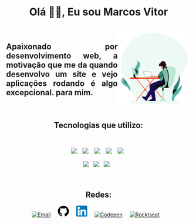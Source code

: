 <h1 align="center"> Olá 👋🏽, Eu sou Marcos Vitor </h1>
<br/>

<img align="right" alt="Person coding gif" src="https://github.com/chandan-reddy-k/chandan-reddy-k/blob/master/assets/coding.gif" width="200" />

<h2 align="justify">
    Apaixonado por desenvolvimento web, a motivação que me da quando desenvolvo um site e vejo aplicações rodando é algo excepcional.
    para mim.
</h2>

<br/>

<h2 align="center">
  Tecnologias que utilizo:
</h2>

<br/>

<p align="center">
<code><img height="75" src="https://upload.wikimedia.org/wikipedia/commons/thumb/d/d9/Node.js_logo.svg/1280px-Node.js_logo.svg.png"></code> &nbsp;&nbsp;
<code><img height="75" src="https://git-scm.com/images/logos/downloads/Git-Icon-1788C.png"></code> &nbsp;&nbsp;
<code><img height="75" src="https://img.icons8.com/color/452/npm.png"></code> &nbsp;&nbsp;
<code><img height="75" src="https://img.flaticon.com/icons/png/512/732/732190.png?size=1200x630f&pad=10,10,10,10&ext=png&bg=FFFFFFFF"></code> &nbsp;&nbsp;
<code><img height="75" src="https://img.flaticon.com/icons/png/512/174/174854.png?size=1200x630f&pad=10,10,10,10&ext=png&bg=FFFFFFFF"></code>&nbsp;&nbsp;
  <br/><br/>
<code><img height="75" src="https://img2.gratispng.com/20181125/gos/kisspng-react-javascript-redux-vue-js-angular-javascript-jquery-5bfa71f29a9d93.7758622015431398266333.jpg"></code>&nbsp;&nbsp;
<code><img height="75" src="https://img2.gratispng.com/20180704/zoa/kisspng-jquery-ui-javascript-web-browser-pasargad-5b3d093837a4d4.5712269815307267122279.jpg"></code>&nbsp;&nbsp;
<code><img height="75" src="https://3.bp.blogspot.com/-wezYT0EUtcM/W9NB1wTpOkI/AAAAAAAAFTM/jOIoB7pYi9sEOVUukyEs7-VFZpEgb8kEQCLcBGAs/s1600/bootstrap-stack.png"></code> &nbsp;&nbsp;
</p>
<br/>
<h2 align="center">
    Redes:
</h2>
<p align="center">
 <a href="vitorfalcao123@hotmail.com"><img src="https://upload.wikimedia.org/wikipedia/commons/thumb/d/df/Microsoft_Office_Outlook_%282018%E2%80%93present%29.svg/1101px-Microsoft_Office_Outlook_%282018%E2%80%93present%29.svg.png" width="30px" alt="Email"></a> &nbsp; &nbsp;
   <a href="https://github.com/falcaovitor"><img src="https://github.com/chandan-reddy-k/chandan-reddy-k/blob/master/assets/github.svg" width="30px" alt="Github"></a> &nbsp; &nbsp;
  <a href="https://www.linkedin.com/in/marcos-falc%C3%A3o-3a03b8197/"><img src="https://github.com/chandan-reddy-k/chandan-reddy-k/blob/master/assets/linkedin.svg" width="30px" alt="LinkedIn"></a> &nbsp; &nbsp;
  <a href="https://codepen.io/falcaovitor"><img src="https://blog.codepen.io/wp-content/uploads/2012/06/Button-Fill-Black-Large.png" width="30px" alt="Codepen"></a> &nbsp; &nbsp;
   <a href="https://app.rocketseat.com.br/me/vitor-falcao-1596473806"><img src="https://rocketseat.gallerycdn.vsassets.io/extensions/rocketseat/rocketseatreactnative/3.0.1/1588456740326/Microsoft.VisualStudio.Services.Icons.Default" width="30px" alt="Rocktseat"></a> &nbsp; &nbsp;
</p>
